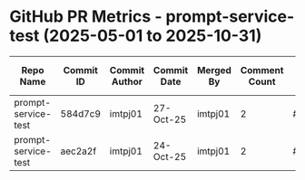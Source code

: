 # GitHub PR Metrics - prompt-service-test (2025-05-01 to 2025-10-31)

| Repo Name | Commit ID | Commit Author | Commit Date | Merged By | Comment Count | PR ID | PR Creation Date | PR Merged Date | Jira ID/First 3 Words |
|-----------|-----------|---------------|-------------|-----------|---------------|-------|------------------|----------------|----------------------|
| prompt-service-test | 584d7c9 | imtpj01 | 27-Oct-25 | imtpj01 | 2 | #11 | 27-Oct-25 | 27-Oct-25 | NOVACORE-22413 |
| prompt-service-test | aec2a2f | imtpj01 | 24-Oct-25 | imtpj01 | 2 | #10 | 24-Oct-25 | 24-Oct-25 | NOVACORE-22410 |
